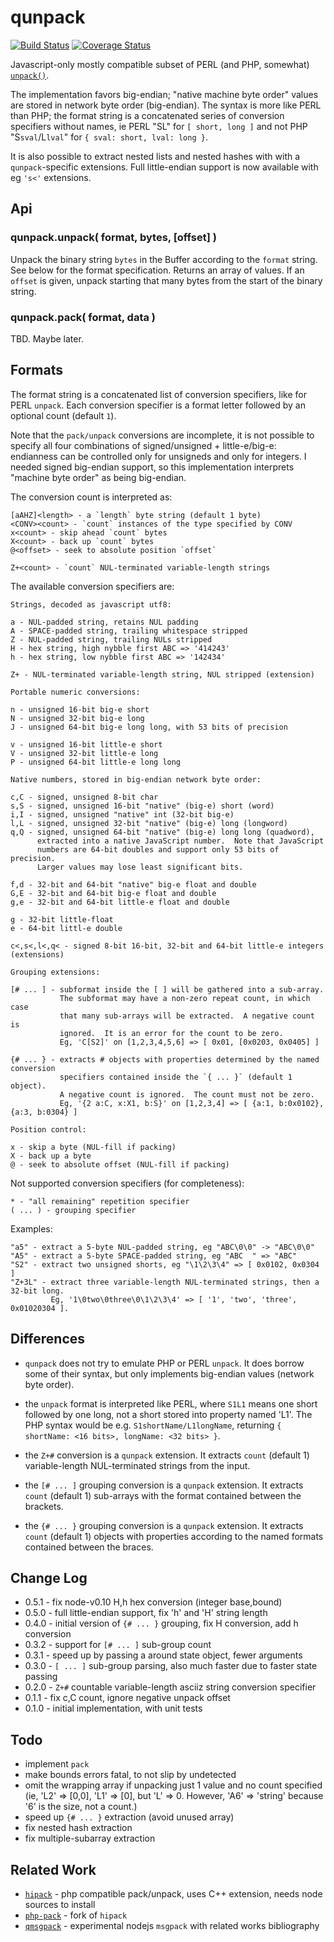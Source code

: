 qunpack
=======
[![Build Status](https://api.travis-ci.org/andrasq/node-qunpack.svg?branch=master)](https://travis-ci.org/andrasq/node-qunpack?branch=master)
[![Coverage Status](https://codecov.io/github/andrasq/node-qunpack/coverage.svg?branch=master)](https://codecov.io/github/andrasq/node-qunpack?branch=master)

Javascript-only mostly compatible subset of PERL (and PHP, somewhat) [`unpack()`](http://php.net/manual/en/function.unpack.php).

The implementation favors big-endian; "native machine byte order" values are stored in
network byte order (big-endian).  The syntax is more like PERL than PHP; the format string is
a concatenated series of conversion specifiers without names, ie PERL "SL" for `[ short, long ]`
and not PHP "S`sval`/L`lval`" for `{ sval: short, lval: long }`.

It is also possible to extract nested lists and nested hashes with with a `qunpack`-specific
extensions.  Full little-endian support is now available with eg `'s<'` extensions.


Api
---

### qunpack.unpack( format, bytes, [offset] )

Unpack the binary string `bytes` in the Buffer according to the `format` string.  See below for the format
specification.  Returns an array of values.  If an `offset` is given, unpack starting
that many bytes from the start of the binary string.

### qunpack.pack( format, data )

TBD.  Maybe later.


Formats
-------

The format string is a concatenated list of conversion specifiers, like for PERL
`unpack`.  Each conversion specifier is a format letter followed by an optional
count (default `1`).

Note that the `pack/unpack` conversions are incomplete, it is not possible to specify
all four combinations of signed/unsigned + little-e/big-e: endianness can be controlled
only for unsigneds and only for integers.  I needed signed big-endian support, so
this implementation interprets "machine byte order" as being big-endian.

The conversion count is interpreted as:

    [aAHZ]<length> - a `length` byte string (default 1 byte)
    <CONV><count> - `count` instances of the type specified by CONV
    x<count> - skip ahead `count` bytes
    X<count> - back up `count` bytes
    @<offset> - seek to absolute position `offset`

    Z+<count> - `count` NUL-terminated variable-length strings

The available conversion specifiers are:

    Strings, decoded as javascript utf8:

    a - NUL-padded string, retains NUL padding
    A - SPACE-padded string, trailing whitespace stripped
    Z - NUL-padded string, trailing NULs stripped
    H - hex string, high nybble first ABC => '414243'
    h - hex string, low nybble first ABC => '142434'

    Z+ - NUL-terminated variable-length string, NUL stripped (extension)

    Portable numeric conversions:

    n - unsigned 16-bit big-e short
    N - unsigned 32-bit big-e long
    J - unsigned 64-bit big-e long long, with 53 bits of precision

    v - unsigned 16-bit little-e short
    V - unsigned 32-bit little-e long
    P - unsigned 64-bit little-e long long

    Native numbers, stored in big-endian network byte order:

    c,C - signed, unsigned 8-bit char
    s,S - signed, unsigned 16-bit "native" (big-e) short (word)
    i,I - signed, unsigned "native" int (32-bit big-e)
    l,L - signed, unsigned 32-bit "native" (big-e) long (longword)
    q,Q - signed, unsigned 64-bit "native" (big-e) long long (quadword),
          extracted into a native JavaScript number.  Note that JavaScript
          numbers are 64-bit doubles and support only 53 bits of precision.
          Larger values may lose least significant bits.

    f,d - 32-bit and 64-bit "native" big-e float and double
    G,E - 32-bit and 64-bit big-e float and double
    g,e - 32-bit and 64-bit little-e float and double

    g - 32-bit little-float
    e - 64-bit littl-e double

    c<,s<,l<,q< - signed 8-bit 16-bit, 32-bit and 64-bit little-e integers (extensions)

    Grouping extensions:

    [# ... ] - subformat inside the [ ] will be gathered into a sub-array.
               The subformat may have a non-zero repeat count, in which case
               that many sub-arrays will be extracted.  A negative count is
               ignored.  It is an error for the count to be zero.
               Eg, 'C[S2]' on [1,2,3,4,5,6] => [ 0x01, [0x0203, 0x0405] ]

    {# ... } - extracts # objects with properties determined by the named conversion
               specifiers contained inside the `{ ... }` (default 1 object).
               A negative count is ignored.  The count must not be zero.
               Eg, '{2 a:C, x:X1, b:S}' on [1,2,3,4] => [ {a:1, b:0x0102}, {a:3, b:0304} ]

    Position control:

    x - skip a byte (NUL-fill if packing)
    X - back up a byte
    @ - seek to absolute offset (NUL-fill if packing)

Not supported conversion specifiers (for completeness):

    * - "all remaining" repetition specifier
    ( ... ) - grouping specifier

Examples:

    "a5" - extract a 5-byte NUL-padded string, eg "ABC\0\0" -> "ABC\0\0"
    "A5" - extract a 5-byte SPACE-padded string, eg "ABC  " => "ABC"
    "S2" - extract two unsigned shorts, eg "\1\2\3\4" => [ 0x0102, 0x0304 ]
    "Z+3L" - extract three variable-length NUL-terminated strings, then a 32-bit long.
             Eg, '1\0two\0three\0\1\2\3\4' => [ '1', 'two', 'three', 0x01020304 ].

Differences
-----------

- `qunpack` does not try to emulate PHP or PERL `unpack`.  It does borrow some of
  their syntax, but only implements big-endian values (network byte order).

- the `unpack` format is interpreted like PERL, where `S1L1` means one short followed by
  one long, not a short stored into property named 'L1'.  The PHP syntax would be e.g.
  `S1shortName/L1longName`, returning `{ shortName: <16 bits>, longName: <32 bits> }`.

- the `Z+#` conversion is a `qunpack` extension.  It extracts `count` (default 1)
  variable-length NUL-terminated strings from the input.

- the `[# ... ]` grouping conversion is a `qunpack` extension.  It extracts `count`
  (default 1) sub-arrays with the format contained between the brackets.

- the `{# ... }` grouping conversion is a `qunpack` extension.  It extracts `count`
  (default 1) objects with properties according to the named formats contained between
  the braces.


Change Log
----------

- 0.5.1 - fix node-v0.10 H,h hex conversion (integer base,bound)
- 0.5.0 - full little-endian support, fix 'h' and 'H' string length
- 0.4.0 - initial version of `{# ... }` grouping, fix H conversion, add h conversion
- 0.3.2 - support for `[# ... ]` sub-group count
- 0.3.1 - speed up by passing a around state object, fewer arguments
- 0.3.0 - `[ ... ]` sub-group parsing, also much faster due to faster state passing
- 0.2.0 - `Z+#` countable variable-length asciiz string conversion specifier
- 0.1.1 - fix c,C count, ignore negative unpack offset
- 0.1.0 - initial implementation, with unit tests


Todo
----

- implement `pack`
- make bounds errors fatal, to not slip by undetected
- omit the wrapping array if unpacking just 1 value and no count specified
  (ie, 'L2' => [0,0], 'L1' => [0], but 'L' => 0.  However, 'A6' => 'string'
  because '6' is the size, not a count.)
- speed up `{# ... }` extraction (avoid unused array)
- fix nested hash extraction
- fix multiple-subarray extraction


Related Work
------------

- [`hipack`](https://npmjs.com/package/hipack) - php compatible pack/unpack, uses C++ extension, needs node sources to install
- [`php-pack`](https://npmjs.com/package/php-pack) - fork of `hipack`
- [`qmsgpack`](https://github.com/andrasq/node-q-msgpack) - experimental nodejs `msgpack` with related works bibliography
